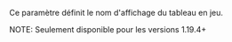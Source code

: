 Ce paramètre définit le nom d'affichage du tableau en jeu.

NOTE: Seulement disponible pour les versions 1.19.4+